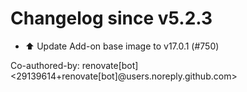 # Changelog since v5.2.3
- ⬆️ Update Add-on base image to v17.0.1 (#750)

Co-authored-by: renovate[bot] <29139614+renovate[bot]@users.noreply.github.com> 

